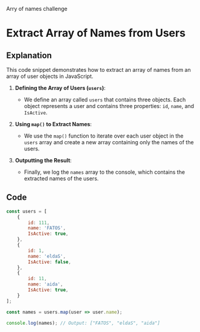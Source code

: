 Arry of names challenge
# Extract Array of Names from Users

## Explanation

This code snippet demonstrates how to extract an array of names from an array of user objects in JavaScript.

1. **Defining the Array of Users (`users`)**:
   - We define an array called `users` that contains three objects. Each object represents a user and contains three properties: `id`, `name`, and `IsActive`.

2. **Using `map()` to Extract Names**:
   - We use the `map()` function to iterate over each user object in the `users` array and create a new array containing only the names of the users.

3. **Outputting the Result**:
   - Finally, we log the `names` array to the console, which contains the extracted names of the users.

## Code

```javascript
const users = [
    {
        id: 111,
        name: 'FATOS',
        IsActive: true,
    },
    {
        id: 1,
        name: 'eldaS',
        IsActive: false,
    },
    {
        id: 11,
        name: 'aida',
        IsActive: true,
    }
];

const names = users.map(user => user.name);

console.log(names); // Output: ["FATOS", "eldaS", "aida"]
